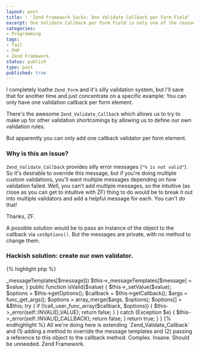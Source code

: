 ```yaml
---
layout: post
title: ! 'Zend Framework Sucks: One Validate Callback per Form Field'
excerpt: One Validate Callback per Form Field is only one of the reasons why Zend_Form is a giant piece of crap.
categories:
- Programming
tags:
- fail
- PHP
- Zend Framework
status: publish
type: post
published: true
---
```

I completely loathe `Zend_Form` and it's silly validation system, but I'll save that for another time and just
concentrate on a specific example: You can only have one validation callback per form element.

There's the awesome `Zend_Validate_Callback` which allows us to try to make up for other validation shortcomings by
allowing us to define our own validation rules.

But apparently you can only add one callback validator per form element.

### Why is this an issue?

`Zend_Validate_Callback` provides silly error messages (`"% is not valid"`). So it's desirable to override this
message, but if you're doing multiple custom validations, you'll want multiple messages depending on how validation
failed. Well, you can't add multiple messages, so the intuitive (as close as you can get to intuitive with ZF) thing
to do would be to break it out into multiple validators and add a helpful message for each. You can't do that!

Thanks, ZF.

A possible solution would be to pass an instance of the object to the callback via `setOptions()`. But the messages
are private, with no method to change them.

### Hackish solution: create our own validator.

{% highlight php %}
<?php
require_once 'Zend/Validate/Abstract.php';
require_once 'Zend/Validate/Callback.php';

class My_Validate_Callback extends Zend_Validate_Callback
{
    public function setMessage($message, $value)
    {
        if(isset($this->_messageTemplates[$message]))
            $this->_messageTemplates[$message] = $value;
    }
   
    public function isValid($value)
    {
        $this->_setValue($value);
       
        $options  = $this->getOptions();
        $callback = $this->getCallback();
        $args     = func_get_args();
        $options  = array_merge($args, $options);
       
        $options[] = &$this;
       
        try {
            if (!call_user_func_array($callback, $options)) {
                $this->_error(self::INVALID_VALUE);
                return false;
            }
        } catch (Exception $e) {
            $this->_error(self::INVALID_CALLBACK);
            return false;
        }
       
        return true;
    }
}
{% endhighlight %}

All we're doing here is extending `Zend_Validate_Callback` and (1) adding a method to override the message templates
and (2) passing a reference to this object to the callback method.

Complex. Insane. Should be unneeded. Zend Framework.

